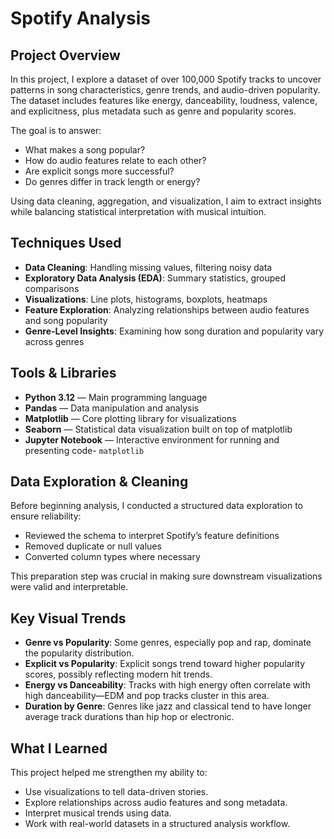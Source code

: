 # Spotify Analysis

## Project Overview

In this project, I explore a dataset of over 100,000 Spotify tracks to uncover patterns in song characteristics, genre trends, and audio-driven popularity. The dataset includes features like energy, danceability, loudness, valence, and explicitness, plus metadata such as genre and popularity scores.

The goal is to answer:
- What makes a song popular?
- How do audio features relate to each other?
- Are explicit songs more successful?
- Do genres differ in track length or energy?

Using data cleaning, aggregation, and visualization, I aim to extract insights while balancing statistical interpretation with musical intuition.

## Techniques Used

- **Data Cleaning**: Handling missing values, filtering noisy data
- **Exploratory Data Analysis (EDA)**: Summary statistics, grouped comparisons
- **Visualizations**: Line plots, histograms, boxplots, heatmaps
- **Feature Exploration**: Analyzing relationships between audio features and song popularity
- **Genre-Level Insights**: Examining how song duration and popularity vary across genres

## Tools & Libraries

- **Python 3.12** — Main programming language
- **Pandas** — Data manipulation and analysis
- **Matplotlib** — Core plotting library for visualizations
- **Seaborn** — Statistical data visualization built on top of matplotlib
- **Jupyter Notebook** — Interactive environment for running and presenting code- `matplotlib`

## Data Exploration & Cleaning

Before beginning analysis, I conducted a structured data exploration to ensure reliability:

- Reviewed the schema to interpret Spotify’s feature definitions
- Removed duplicate or null values
- Converted column types where necessary

This preparation step was crucial in making sure downstream visualizations were valid and interpretable.

## Key Visual Trends

- **Genre vs Popularity**: Some genres, especially pop and rap, dominate the popularity distribution.
- **Explicit vs Popularity**: Explicit songs trend toward higher popularity scores, possibly reflecting modern hit trends.
- **Energy vs Danceability**: Tracks with high energy often correlate with high danceability—EDM and pop tracks cluster in this area.
- **Duration by Genre**: Genres like jazz and classical tend to have longer average track durations than hip hop or electronic.

## What I Learned

This project helped me strengthen my ability to:

- Use visualizations to tell data-driven stories.
- Explore relationships across audio features and song metadata.
- Interpret musical trends using data.
- Work with real-world datasets in a structured analysis workflow.

